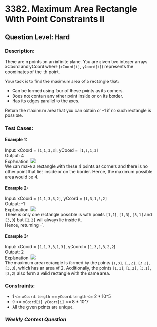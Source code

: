 # 3382. Maximum Area Rectangle With Point Constraints II
## Question Level: Hard
### Description:
There are n points on an infinite plane. You are given two integer arrays xCoord and yCoord where (`xCoord[i]`, `yCoord[i]`) represents the coordinates of the ith point.

Your task is to find the maximum area of a rectangle that:
- Can be formed using four of these points as its corners.
- Does not contain any other point inside or on its border.
- Has its edges parallel to the axes.

Return the maximum area that you can obtain or -1 if no such rectangle is possible.

### Test Cases:
#### Example 1:
Input: xCoord = `[1,1,3,3]`, yCoord = `[1,3,1,3]`<br>
Output: 4<br>
Explanation:
<img src="https://assets.leetcode.com/uploads/2024/11/02/example1.png"><br>
We can make a rectangle with these 4 points as corners and there is no other point that lies inside or on the border. Hence, the maximum possible area would be 4.

#### Example 2:
Input: xCoord = `[1,1,3,3,2]`, yCoord = `[1,3,1,3,2]`<br>
Output: -1<br>
Explanation:
<img src="https://assets.leetcode.com/uploads/2024/11/02/example2.png"><br>
There is only one rectangle possible is with points `[1,1]`, `[1,3]`, `[3,1]` and `[3,3]` but `[2,2]` will always lie inside it. <br>Hence, returning -1.

#### Example 3:
Input: xCoord = `[1,1,3,3,1,3]`, yCoord = `[1,3,1,3,2,2]`<br>
Output: 2<br>
Explanation:
<img src="https://assets.leetcode.com/uploads/2024/11/02/example3.png"><br>
The maximum area rectangle is formed by the points `[1,3]`, `[1,2]`, `[3,2]`, `[3,3]`, which has an area of 2. Additionally, the points `[1,1]`, `[1,2]`, `[3,1]`, `[3,2]` also form a valid rectangle with the same area.

### Constraints:

- 1 <= `xCoord.length` == `yCoord.length` <= 2 * 10^5
- 0 <= `xCoord[i]`, `yCoord[i]` <= 8 * 10^7
- All the given points are unique.

### <i>Weekly Contest Question </i>